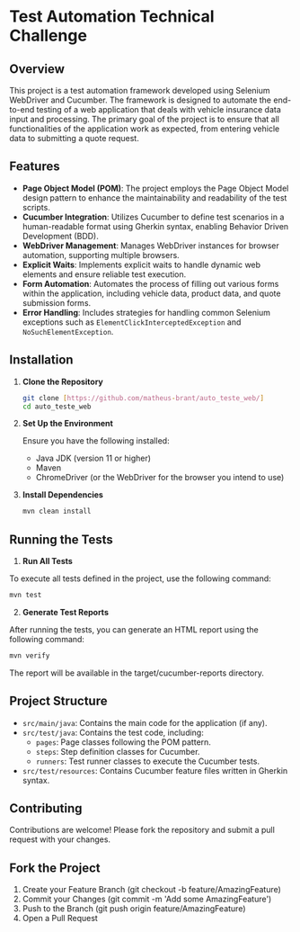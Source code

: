 # Test Automation Technical Challenge

## Overview

This project is a test automation framework developed using Selenium WebDriver and Cucumber. The framework is designed to automate the end-to-end testing of a web application that deals with vehicle insurance data input and processing. The primary goal of the project is to ensure that all functionalities of the application work as expected, from entering vehicle data to submitting a quote request.

## Features

- **Page Object Model (POM)**: The project employs the Page Object Model design pattern to enhance the maintainability and readability of the test scripts.
- **Cucumber Integration**: Utilizes Cucumber to define test scenarios in a human-readable format using Gherkin syntax, enabling Behavior Driven Development (BDD).
- **WebDriver Management**: Manages WebDriver instances for browser automation, supporting multiple browsers.
- **Explicit Waits**: Implements explicit waits to handle dynamic web elements and ensure reliable test execution.
- **Form Automation**: Automates the process of filling out various forms within the application, including vehicle data, product data, and quote submission forms.
- **Error Handling**: Includes strategies for handling common Selenium exceptions such as `ElementClickInterceptedException` and `NoSuchElementException`.

## Installation

1. **Clone the Repository**

   ```sh
   git clone [https://github.com/matheus-brant/auto_teste_web/]
   cd auto_teste_web

2. **Set Up the Environment**

   Ensure you have the following installed:

   - Java JDK (version 11 or higher)
   - Maven
   - ChromeDriver (or the WebDriver for the browser you intend to use)
  
3. **Install Dependencies**

   ```sh
   mvn clean install
   ```

## Running the Tests

1. **Run All Tests**

To execute all tests defined in the project, use the following command:

   ```sh
   mvn test
   ```

2. **Generate Test Reports**

After running the tests, you can generate an HTML report using the following command:

   ```sh
   mvn verify
   ```

The report will be available in the target/cucumber-reports directory.

## Project Structure

- `src/main/java`: Contains the main code for the application (if any).
- `src/test/java`: Contains the test code, including:
  - `pages`: Page classes following the POM pattern.
  - `steps`: Step definition classes for Cucumber.
  - `runners`: Test runner classes to execute the Cucumber tests.
- `src/test/resources`: Contains Cucumber feature files written in Gherkin syntax.

## Contributing

Contributions are welcome! Please fork the repository and submit a pull request with your changes.

## Fork the Project

1. Create your Feature Branch (git checkout -b feature/AmazingFeature)
2. Commit your Changes (git commit -m 'Add some AmazingFeature')
3. Push to the Branch (git push origin feature/AmazingFeature)
4. Open a Pull Request


